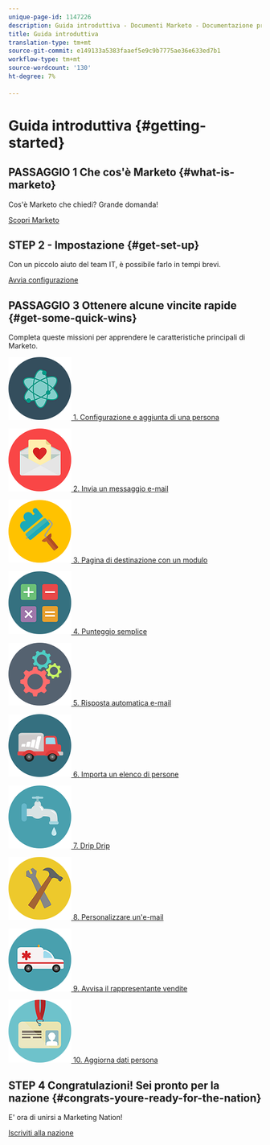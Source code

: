 ```yaml
---
unique-page-id: 1147226
description: Guida introduttiva - Documenti Marketo - Documentazione prodotto
title: Guida introduttiva
translation-type: tm+mt
source-git-commit: e149133a5383faaef5e9c9b7775ae36e633ed7b1
workflow-type: tm+mt
source-wordcount: '130'
ht-degree: 7%

---
```



# Guida introduttiva {#getting-started}

## PASSAGGIO 1 Che cos&#39;è Marketo {#what-is-marketo}

Cos&#39;è Marketo che chiedi? Grande domanda!

[Scopri Marketo](/help/marketo/getting-started/what-is-marketo.md)

## STEP 2 - Impostazione {#get-set-up}

Con un piccolo aiuto del team IT, è possibile farlo in tempi brevi.

[Avvia configurazione](/help/marketo/getting-started/setup-steps.md)

## PASSAGGIO 3 Ottenere alcune vincite rapide {#get-some-quick-wins}

Completa queste missioni per apprendere le caratteristiche principali di Marketo.

[![](/help/marketo/getting-started/assets/getting-started-1.png) 1. Configurazione e aggiunta di una persona](https://docs.marketo.com/pages/viewpage.action?pageId=2359351)

[![](/help/marketo/getting-started/assets/getting-started-2.png) 2. Invia un messaggio e-mail](getting-started/quick-wins/send-an-email.md)

[![](/help/marketo/getting-started/assets/getting-started-3.png) 3. Pagina di destinazione con un modulo](getting-started/quick-wins/landing-page-with-a-form.md)

[![](/help/marketo/getting-started/assets/getting-started-4.png) 4. Punteggio semplice](getting-started/quick-wins/simple-scoring.md)

[![](/help/marketo/getting-started/assets/getting-started-5.png) 5. Risposta automatica e-mail](getting-started/quick-wins/email-auto-response.md)

[![](/help/marketo/getting-started/assets/getting-started-6.png) 6. Importa un elenco di persone](getting-started/quick-wins/import-a-list-of-people.md)

[![](/help/marketo/getting-started/assets/getting-started-7.png) 7. Drip Drip](getting-started/quick-wins/drip-drip-nurture.md)

[![](/help/marketo/getting-started/assets/getting-started-8.png) 8. Personalizzare un&#39;e-mail](getting-started/quick-wins/personalize-an-email.md)

[![](/help/marketo/getting-started/assets/getting-started-9.png) 9. Avvisa il rappresentante vendite](getting-started/quick-wins/alert-the-sales-rep.md)

[![](/help/marketo/getting-started/assets/getting-started-10.png) 10. Aggiorna dati persona](getting-started/quick-wins/update-person-data.md)

## STEP 4 Congratulazioni! Sei pronto per la nazione  {#congrats-youre-ready-for-the-nation}

E&#39; ora di unirsi a Marketing Nation!

[Iscriviti alla nazione](https://nation.marketo.com)
